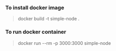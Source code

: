 ### To install docker image
> docker build -t simple-node .

### To run docker container
> docker run --rm -p 3000:3000 simple-node
